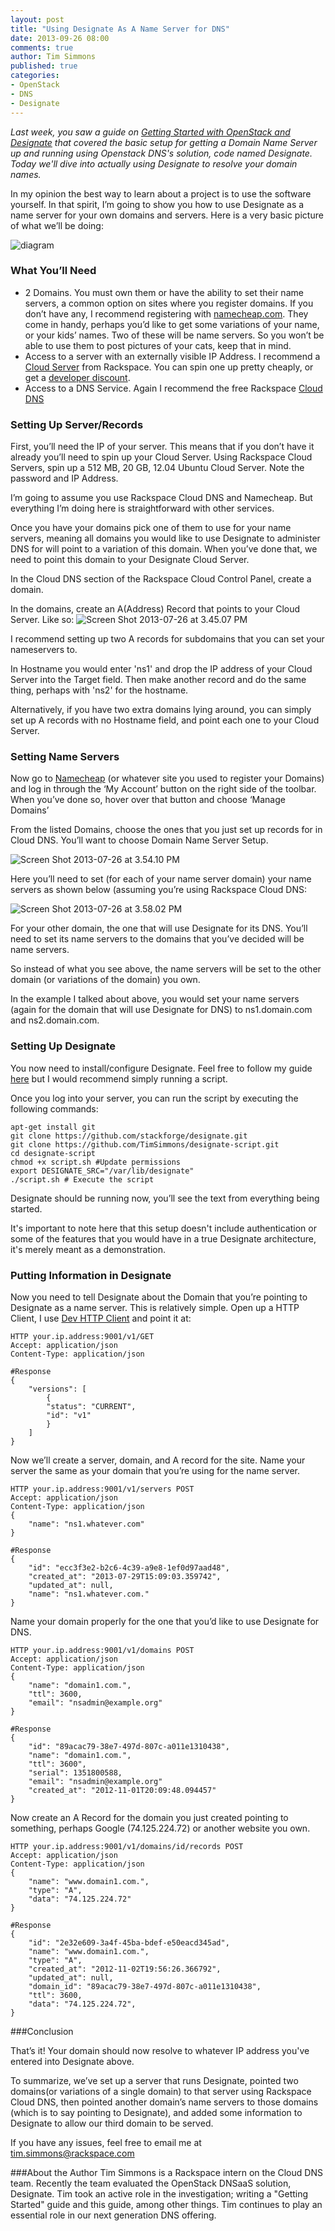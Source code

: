 ```yaml
---
layout: post
title: "Using Designate As A Name Server for DNS"
date: 2013-09-26 08:00
comments: true
author: Tim Simmons
published: true
categories: 
- OpenStack
- DNS
- Designate
---
```

*Last week, you saw a guide on [Getting Started with OpenStack and Designate][11] that covered the basic setup for getting a Domain Name Server up and running using Openstack DNS's solution, code named Designate. Today we'll dive into actually using Designate to resolve your domain names.*
 
In my opinion the best way to learn about a project is to use the software yourself. In that spirit, I’m going to show you how to use Designate as a name server for your own domains and servers.<!--More--> Here is a very basic picture of what we’ll be doing:
 
![diagram][1]
 
### What You’ll Need
 
* 2 Domains. You must own them or have the ability to set their name servers, a common option on sites where you register domains. If you don’t have any, I recommend registering with [namecheap.com][2]. They come in handy, perhaps you’d like to get some variations of your name, or your kids’ names. Two of these will be name servers. So you won’t be able to use them to post pictures of your cats, keep that in mind.
* Access to a server with an externally visible IP Address. I recommend a [Cloud Server][3] from Rackspace. You can spin one up pretty cheaply, or get a [developer discount][12].
* Access to a DNS Service. Again I recommend the free Rackspace [Cloud DNS][4]
 
### Setting Up Server/Records
 
First, you’ll need the IP of your server. This means that if you don’t have it already you’ll need to spin up your Cloud Server. Using Rackspace Cloud Servers, spin up a 512 MB, 20 GB, 12.04 Ubuntu Cloud Server. Note the password and IP Address.
 
I’m going to assume you use Rackspace Cloud DNS and Namecheap. But everything I’m doing here is straightforward with other services.
 
Once you have your domains pick one of them to use for your name servers, meaning all domains you would like to use Designate to administer DNS for will point to a variation of this domain. When you’ve done that, we need to point this domain to your Designate Cloud Server.
 
In the Cloud DNS section of the Rackspace Cloud Control Panel, create a domain.
 
In the domains, create an A(Address) Record that points to your Cloud Server. Like so:
![Screen Shot 2013-07-26 at 3.45.07 PM][5]
 
I recommend setting up two A records for subdomains that you can set your nameservers to.
 
In Hostname you would enter 'ns1' and drop the IP address of your Cloud Server into the Target field. Then make another record and do the same thing, perhaps with 'ns2' for the hostname.
 
Alternatively, if you have two extra domains lying around, you can simply set up A records with no Hostname field, and point each one to your Cloud Server.
 
### Setting Name Servers
 
Now go to [Namecheap][6]&nbsp;(or whatever site you used to register your Domains) and log in through the ‘My Account’ button on the right side of the toolbar. When you’ve done so, hover over that button and choose ‘Manage Domains’
 
From the listed Domains, choose the ones that you just set up records for in Cloud DNS. You’ll want to choose Domain Name Server Setup.

![Screen Shot 2013-07-26 at 3.54.10 PM][7]
 
Here you’ll need to set (for each of your name server domain) your name servers as shown below (assuming you’re using Rackspace Cloud DNS:
 
![Screen Shot 2013-07-26 at 3.58.02 PM][8]
 
For your other domain, the one that will use Designate for its DNS. You’ll need to set its name servers to the domains that you’ve decided will be name servers.
 
So instead of what you see above, the name servers will be set to the other domain (or variations of the domain) you own.
 
In the example I talked about above, you would set your name servers (again for the domain that will use Designate for DNS) to ns1.domain.com and ns2.domain.com.
 
### Setting Up Designate
 
You now need to install/configure Designate. Feel free to follow my guide [here][9]&nbsp;but I would recommend simply running a script.
 
Once you log into your server, you can run the script by executing the following commands:
 
 
```
apt-get install git
git clone https://github.com/stackforge/designate.git
git clone https://github.com/TimSimmons/designate-script.git
cd designate-script
chmod +x script.sh #Update permissions
export DESIGNATE_SRC="/var/lib/designate"
./script.sh # Execute the script
```

Designate should be running now, you’ll see the text from everything being started.
 
It's important to note here that this setup doesn't include authentication or some of the features that you would have in a true Designate architecture, it's merely meant as a demonstration.
 
### Putting Information in Designate
 
Now you need to tell Designate about the Domain that you’re pointing to Designate as a name server. This is relatively simple. Open up a HTTP Client, I use [Dev HTTP Client][10]&nbsp;and point it at:
 
``` 
HTTP your.ip.address:9001/v1/GET
Accept: application/json
Content-Type: application/json
```

```
#Response
{
	"versions": [
		{
		"status": "CURRENT",
		"id": "v1"
		}
	]
}
```
Now we’ll create a server, domain, and A record for the site.
Name your server the same as your domain that you’re using for the name server.
 
 
```
HTTP your.ip.address:9001/v1/servers POST
Accept: application/json
Content-Type: application/json
{
	"name": "ns1.whatever.com"
}
```

```
#Response
{
	"id": "ecc3f3e2-b2c6-4c39-a9e8-1ef0d97aad48",
	"created_at": "2013-07-29T15:09:03.359742",
	"updated_at": null,
	"name": "ns1.whatever.com."
}
```
Name your domain properly for the one that you’d like to use Designate for DNS.&nbsp;
 
``` 
HTTP your.ip.address:9001/v1/domains POST
Accept: application/json
Content-Type: application/json
{
	"name": "domain1.com.",
	"ttl": 3600,
	"email": "nsadmin@example.org"
}
``` 
 
```
#Response
{
	"id": "89acac79-38e7-497d-807c-a011e1310438",
	"name": "domain1.com.",
	"ttl": 3600",
	"serial": 1351800588,
	"email": "nsadmin@example.org"
	"created_at": "2012-11-01T20:09:48.094457"
}
```
Now create an A Record for the domain you just created pointing to something, perhaps Google (74.125.224.72) or another website you own.
 
``` 
HTTP your.ip.address:9001/v1/domains/id/records POST
Accept: application/json
Content-Type: application/json
{
	"name": "www.domain1.com.",
	"type": "A",
	"data": "74.125.224.72"
}
``` 
```
#Response
{
	"id": "2e32e609-3a4f-45ba-bdef-e50eacd345ad",
	"name": "www.domain1.com.",
	"type": "A",
	"created_at": "2012-11-02T19:56:26.366792",
	"updated_at": null,
	"domain_id": "89acac79-38e7-497d-807c-a011e1310438",
	"ttl": 3600,
	"data": "74.125.224.72",
}
``` 
###Conclusion
 
That’s it! Your domain should now resolve to whatever IP address you've entered into Designate above.
 
To summarize, we’ve set up a server that runs Designate, pointed two domains(or variations of a single domain) to that server using Rackspace Cloud DNS, then pointed another domain’s name servers to those domains (which is to say pointing to Designate), and added some information to Designate to allow our third domain to be served.
 
If you have any issues, feel free to email me at tim.simmons@rackspace.com
 
###About the Author
Tim Simmons is a Rackspace intern on the Cloud DNS team. Recently the team evaluated the OpenStack DNSaaS solution, Designate. Tim took an active role in the investigation; writing a "Getting Started" guide and this guide, among other things. Tim continues to play an essential role in our next generation DNS offering.
 
[1]: http://timsimmons.me/wp-content/uploads/2013/07/diagram1.jpg
[2]: http://namecheap.com (Namecheap)
[3]: http://www.rackspace.com/cloud/servers/ (Cloud Servers)
[4]: http://www.rackspace.com/cloud/dns/ (Cloud Dns)
[5]: http://timsimmons.me/wp-content/uploads/2013/07/Screen-Shot-2013-07-26-at-3.45.07-PM.png
[6]: http://namecheap.com
[7]: http://timsimmons.me/wp-content/uploads/2013/07/Screen-Shot-2013-07-26-at-3.54.10-PM.png
[8]: http://timsimmons.me/wp-content/uploads/2013/07/Screen-Shot-2013-07-26-at-3.58.02-PM.png
[9]: http://timsimmons.me/getting-started-with-openstack-and-designate
[10]: https://chrome.google.com/webstore/detail/dev-http-client/aejoelaoggembcahagimdiliamlcdmfm?hl=en (Dev HTTP Client)
[11]: http://developer.rackspace.com/blog/getting-started-with-openstack-and-designate.html
[12]: http://developer.rackspace.com/blog/developer-love-welcome-to-the-rackspace-cloud-developer-discount.html